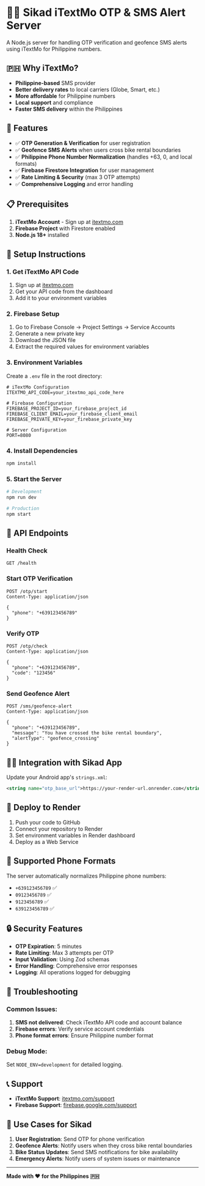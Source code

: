 # 🚴‍♂️ Sikad iTextMo OTP & SMS Alert Server

A Node.js server for handling OTP verification and geofence SMS alerts using iTextMo for Philippine numbers.

## 🇵🇭 Why iTextMo?

- **Philippine-based** SMS provider
- **Better delivery rates** to local carriers (Globe, Smart, etc.)
- **More affordable** for Philippine numbers
- **Local support** and compliance
- **Faster SMS delivery** within the Philippines

## 🚀 Features

- ✅ **OTP Generation & Verification** for user registration
- ✅ **Geofence SMS Alerts** when users cross bike rental boundaries
- ✅ **Philippine Phone Number Normalization** (handles +63, 0, and local formats)
- ✅ **Firebase Firestore Integration** for user management
- ✅ **Rate Limiting & Security** (max 3 OTP attempts)
- ✅ **Comprehensive Logging** and error handling

## 📋 Prerequisites

1. **iTextMo Account** - Sign up at [itextmo.com](https://itextmo.com)
2. **Firebase Project** with Firestore enabled
3. **Node.js 18+** installed

## 🔧 Setup Instructions

### 1. Get iTextMo API Code

1. Sign up at [itextmo.com](https://itextmo.com)
2. Get your API code from the dashboard
3. Add it to your environment variables

### 2. Firebase Setup

1. Go to Firebase Console → Project Settings → Service Accounts
2. Generate a new private key
3. Download the JSON file
4. Extract the required values for environment variables

### 3. Environment Variables

Create a `.env` file in the root directory:

```env
# iTextMo Configuration
ITEXTMO_API_CODE=your_itextmo_api_code_here

# Firebase Configuration
FIREBASE_PROJECT_ID=your_firebase_project_id
FIREBASE_CLIENT_EMAIL=your_firebase_client_email
FIREBASE_PRIVATE_KEY=your_firebase_private_key

# Server Configuration
PORT=8080
```

### 4. Install Dependencies

```bash
npm install
```

### 5. Start the Server

```bash
# Development
npm run dev

# Production
npm start
```

## 📡 API Endpoints

### Health Check
```
GET /health
```

### Start OTP Verification
```
POST /otp/start
Content-Type: application/json

{
  "phone": "+639123456789"
}
```

### Verify OTP
```
POST /otp/check
Content-Type: application/json

{
  "phone": "+639123456789",
  "code": "123456"
}
```

### Send Geofence Alert
```
POST /sms/geofence-alert
Content-Type: application/json

{
  "phone": "+639123456789",
  "message": "You have crossed the bike rental boundary",
  "alertType": "geofence_crossing"
}
```

## 🚴‍♂️ Integration with Sikad App

Update your Android app's `strings.xml`:

```xml
<string name="otp_base_url">https://your-render-url.onrender.com</string>
```

## 🚀 Deploy to Render

1. Push your code to GitHub
2. Connect your repository to Render
3. Set environment variables in Render dashboard
4. Deploy as a Web Service

## 📱 Supported Phone Formats

The server automatically normalizes Philippine phone numbers:

- `+639123456789` ✅
- `09123456789` ✅
- `9123456789` ✅
- `639123456789` ✅

## 🔒 Security Features

- **OTP Expiration**: 5 minutes
- **Rate Limiting**: Max 3 attempts per OTP
- **Input Validation**: Using Zod schemas
- **Error Handling**: Comprehensive error responses
- **Logging**: All operations logged for debugging

## 🐛 Troubleshooting

### Common Issues:

1. **SMS not delivered**: Check iTextMo API code and account balance
2. **Firebase errors**: Verify service account credentials
3. **Phone format errors**: Ensure Philippine number format

### Debug Mode:

Set `NODE_ENV=development` for detailed logging.

## 📞 Support

- **iTextMo Support**: [itextmo.com/support](https://itextmo.com/support)
- **Firebase Support**: [firebase.google.com/support](https://firebase.google.com/support)

## 🎯 Use Cases for Sikad

1. **User Registration**: Send OTP for phone verification
2. **Geofence Alerts**: Notify users when they cross bike rental boundaries
3. **Bike Status Updates**: Send SMS notifications for bike availability
4. **Emergency Alerts**: Notify users of system issues or maintenance

---

**Made with ❤️ for the Philippines 🇵🇭**